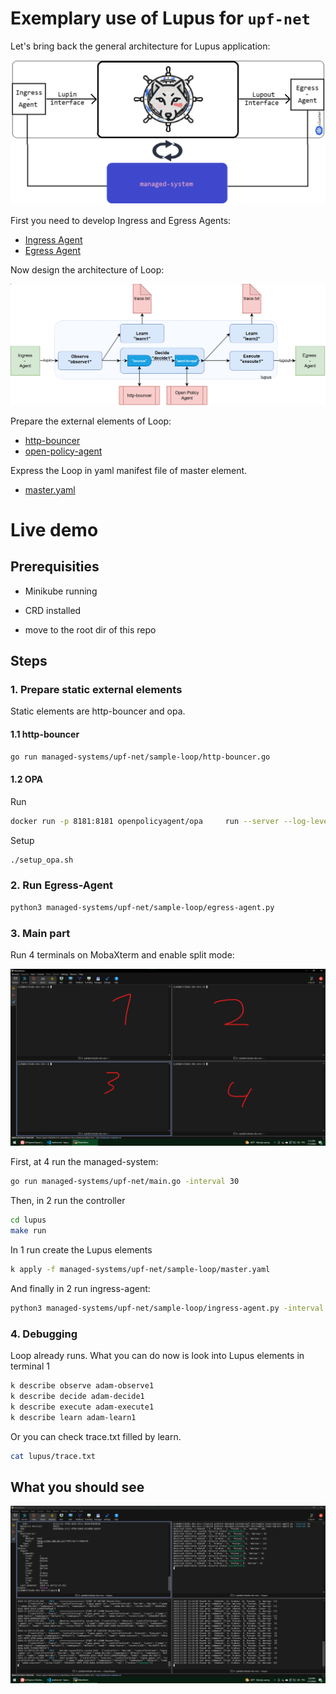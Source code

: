 # Exemplary use of Lupus for `upf-net`

Let's bring back the general architecture for Lupus application:

![](../../../_img/readme/1.png)

First you need to develop Ingress and Egress Agents:

- [Ingress Agent](ingress-agent.py)
- [Egress Agent](egress-agent.py)

Now design the architecture of Loop:

![](../_img/7.png)

Prepare the external elements of Loop:
- [http-bouncer](http-bouncer.go)
- [open-policy-agent](opa.md)

Express the Loop in yaml manifest file of master element.

- [master.yaml](master.yaml)

# Live demo

## Prerequisities

- Minikube running
- CRD installed

- move to the root dir of this repo

## Steps
### 1. Prepare static external elements
Static elements are http-bouncer and opa.
#### 1.1 http-bouncer
```sh
go run managed-systems/upf-net/sample-loop/http-bouncer.go
```
#### 1.2 OPA
Run
```sh
docker run -p 8181:8181 openpolicyagent/opa     run --server --log-level debug
```
Setup
```sh
./setup_opa.sh
```
### 2. Run Egress-Agent
```sh
python3 managed-systems/upf-net/sample-loop/egress-agent.py 
```

### 3. Main part
Run 4 terminals on MobaXterm and enable split mode:

![](../_img/5.png)

First, at 4 run the managed-system:
```sh
go run managed-systems/upf-net/main.go -interval 30
```
Then, in 2 run the controller
```sh
cd lupus
make run
```
In 1 run create the Lupus elements
```sh
k apply -f managed-systems/upf-net/sample-loop/master.yaml
```
And finally in 2 run ingress-agent:
```sh
python3 managed-systems/upf-net/sample-loop/ingress-agent.py -interval 30
```

### 4. Debugging

Loop already runs. What you can do now is look into Lupus elements in terminal 1
```sh
k describe observe adam-observe1
k describe decide adam-decide1
k describe execute adam-execute1
k describe learn adam-learn1
```
Or you can check trace.txt filled by learn.

```sh
cat lupus/trace.txt
```

## What you should see
![](../_img/6.png)